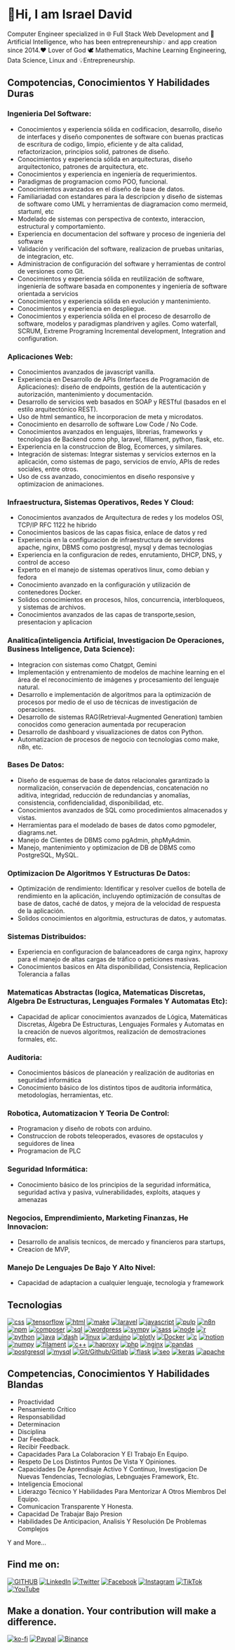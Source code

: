 # 👋Hi, I am Israel David

Computer Engineer specialized in 🌐 Full Stack Web Development and 🤖 Artificial Intelligence, who has been entrepreneurship💡 and app creation since 2014.❤️ Lover of God 🕊 Mathematics, Machine Learning Engineering, Data Science, Linux and 💡Entrepreneurship.

## Compotencias, Conocimientos Y Habilidades Duras
### Ingenieria Del Software:
- Conocimientos y experiencia sólida en codificacion, desarrollo, diseño de interfaces y diseño componentes de software con buenas practicas de escritura de codigo, limpio, eficiente y de alta calidad, refactorizacion, principios solid, patrones de diseño.
- Conocimientos y experiencia sólida en arquitecturas, diseño arquitectonico, patrones de arquitectura, etc.
- Conocimientos y experiencia en ingeniería de requerimientos.
- Paradigmas de programacion como POO, funcional.
- Conocimientos avanzados en el diseño de base de datos.
- Familiariadad con estandares para la descripcion y diseño de sistemas de software como UML y herramientas de diagramacion como mermeid, startuml, etc
- Modelado de sistemas con perspectiva de contexto, interaccion, estructural y comportamiento.
- Experiencia en documentacion del software y proceso de ingenieria del software
- Validación y verificación del software, realizacion de pruebas unitarias, de integracion, etc.
- Administracion de configuración del software y herramientas de control de versiones como Git.
- Conocimientos y experiencia sólida en reutilización de software, ingeniería de software basada en componentes y ingeniería de software orientada a servicios
- Conocimientos y experiencia sólida  en evolución y mantenimiento.
- Conocimientos y experiencia en despliegue.
- Conocimientos y experiencia sólida en el proceso de desarrollo de software, modelos y paradigmas plandriven y agiles. Como waterfall, SCRUM, Extreme Programing Incremental development, Integration and configuration.
### Aplicaciones Web:
- Conocimientos avanzados de javascript vanilla.
- Experiencia en Desarrollo de APIs (Interfaces de Programación de Aplicaciones): diseño de endpoints, gestión de la autenticación y autorización, mantenimiento y documentación.
- Desarrollo de servicios web basados en SOAP y RESTful (basados en el estilo arquitectónico REST).
- Uso de html semantico, he incorporacion de meta y microdatos.
- Conocimiento en desarrollo de software Low Code / No Code.
- Conocimientos avanzados en lenguajes, librerias, frameworks y tecnologias de Backend como php, laravel, fillament, python, flask, etc.
- Experiencia en la construccion de Blog, Ecomerces, y similares.
- Integración de sistemas: Integrar sistemas y servicios externos en la aplicación, como sistemas de pago, servicios de envío, APIs de redes sociales, entre otros.
- Uso de css avanzado, conocimientos en diseño responsive y optimizacion de animaciones.
### Infraestructura, Sistemas Operativos, Redes Y Cloud:
- Conocimientos avanzados de Arquitectura de redes y los modelos OSI, TCP/IP RFC 1122 he hibrido
- Conocimientos basicos de las capas fisica, enlace de datos y red
- Experiencia en la configuracion de infraestructura de servidores apache, nginx, DBMS como postgresql, mysql y demas tecnologias 
- Experiencia en la configuracion de redes, enrutamiento, DHCP, DNS, y control de acceso
- Experto en el manejo de sistemas operativos linux, como debian y fedora 
- Conocimiento avanzado en la configuración y utilización de contenedores Docker.
- Solidos conocimientos en procesos, hilos, concurrencia, interbloqueos, y sistemas de archivos.
- Conocimientos avanzados de las capas de transporte,sesion, presentacion y aplicacion
### Analitica(inteligencia Artificial, Investigacion De Operaciones, Business Inteligence, Data Science):
- Integracion con sistemas como Chatgpt, Gemini
- Implementación y entrenamiento de modelos de machine learning en el área de el reconocimiento de imágenes y procesamiento del lenguaje natural.
- Desarrollo e implementación de algoritmos para la optimización de procesos por medio de el uso de técnicas de investigación de operaciones.
- Desarrollo de sistemas RAG(Retrieval-Augmented Generation) tambien conocidos como generacion aumentada por recuperacion 
- Desarrollo de dashboard y visualizaciones de datos con Python.
- Automatizacion de procesos de negocio con tecnologias como make, n8n, etc.
### Bases De Datos:
- Diseño de esquemas de base de datos relacionales garantizado la normalización, conservación de dependencias, concatenación no aditiva, integridad, reducción de redundancias y anomalías, consistencia, confidencialidad, disponibilidad, etc.
- Conocimientos avanzados de SQL como procedimientos almacenados y vistas.
- Herramientas para el modelado de bases de datos como pgmodeler, diagrams.net.
- Manejo de Clientes de DBMS como pgAdmin, phpMyAdmin.
- Manejo, mantenimiento y optimizacion de DB de DBMS como PostgreSQL, MySQL.
### Optimizacion De Algoritmos Y Estructuras De Datos:
- Optimización de rendimiento: Identificar y resolver cuellos de botella de rendimiento en la aplicación, incluyendo optimización de consultas de base de datos, caché de datos, y mejora de la velocidad de respuesta de la aplicación.
- Solidos conocimientos en algoritmia, estructuras de datos, y automatas.
### Sistemas Distribuidos:
- Experiencia en configuracion de balanceadores de carga nginx, haproxy para el manejo de altas cargas de tráfico o peticiones masivas.
- Conocimientos basicos en Alta disponibilidad, Consistencia, Replicacion  Tolerancia a fallas
### Matematicas Abstractas (logica, Matematicas Discretas, Algebra De Estructuras, Lenguajes Formales Y Automatas Etc):
- Capacidad de aplicar conocimientos avanzados de Lógica, Matemáticas Discretas, Álgebra De Estructuras, Lenguajes Formales y Automatas en la creación de nuevos algoritmos, realización de demostraciones formales, etc.
### Auditoria:
- Conocimientos básicos de planeación y realización de auditorias en seguridad informática
- Conocimiento básico de los distintos tipos de auditoria informática, metodologías, herramientas, etc.
### Robotica, Automatizacion Y Teoria De Control:
- Programacion y diseño de robots con arduino.
- Construccion de robots teleoperados, evasores de opstaculos y seguidores de linea
- Programacion de PLC
### Seguridad Informática:
- Conocimiento básico de los principios de la seguridad informática, seguridad activa y pasiva, vulnerabilidades, exploits, ataques y amenazas
### Negocios, Emprendimiento, Marketing Finanzas, He Innovacion:
- Desarrollo de analisis tecnicos, de mercado y financieros para startups,
- Creacion de MVP,
### Manejo De Lenguajes De Bajo Y Alto Nivel:
- Capacidad de adaptacion a cualquier lenguaje, tecnologia y framework
    

## Tecnologias
[![css](https://img.shields.io/badge/css-red?logo=css&style=for-the-badge&logoColor=white&labelColor=101010)]() 
[![tensorflow](https://img.shields.io/badge/tensorflow-gray?logo=tensorflow&style=for-the-badge&logoColor=white&labelColor=101010)]() 
[![html](https://img.shields.io/badge/html-orange?logo=html&style=for-the-badge&logoColor=white&labelColor=101010)]() 
[![make](https://img.shields.io/badge/make-red?logo=make&style=for-the-badge&logoColor=white&labelColor=101010)]() 
[![laravel](https://img.shields.io/badge/laravel-purple?logo=laravel&style=for-the-badge&logoColor=white&labelColor=101010)]() 
[![javascript](https://img.shields.io/badge/javascript-red?logo=javascript&style=for-the-badge&logoColor=white&labelColor=101010)]() 
[![pulp](https://img.shields.io/badge/pulp-orange?logo=pulp&style=for-the-badge&logoColor=white&labelColor=101010)]() 
[![n8n](https://img.shields.io/badge/n8n-yellow?logo=n8n&style=for-the-badge&logoColor=white&labelColor=101010)]() 
[![npm](https://img.shields.io/badge/npm-gray?logo=npm&style=for-the-badge&logoColor=white&labelColor=101010)]() 
[![composer](https://img.shields.io/badge/composer-orange?logo=composer&style=for-the-badge&logoColor=white&labelColor=101010)]() 
[![sql](https://img.shields.io/badge/sql-purple?logo=sql&style=for-the-badge&logoColor=white&labelColor=101010)]() 
[![wordpress](https://img.shields.io/badge/wordpress-gray?logo=wordpress&style=for-the-badge&logoColor=white&labelColor=101010)]() 
[![sympy](https://img.shields.io/badge/sympy-green?logo=sympy&style=for-the-badge&logoColor=white&labelColor=101010)]() 
[![sass](https://img.shields.io/badge/sass-red?logo=sass&style=for-the-badge&logoColor=white&labelColor=101010)]() 
[![node](https://img.shields.io/badge/node-gray?logo=node&style=for-the-badge&logoColor=white&labelColor=101010)]() 
[![r](https://img.shields.io/badge/r-yellow?logo=r&style=for-the-badge&logoColor=white&labelColor=101010)]() 
[![python](https://img.shields.io/badge/python-orange?logo=python&style=for-the-badge&logoColor=white&labelColor=101010)]() 
[![java](https://img.shields.io/badge/java-purple?logo=java&style=for-the-badge&logoColor=white&labelColor=101010)]() 
[![dash](https://img.shields.io/badge/dash-purple?logo=dash&style=for-the-badge&logoColor=white&labelColor=101010)]() 
[![linux](https://img.shields.io/badge/linux-yellow?logo=linux&style=for-the-badge&logoColor=white&labelColor=101010)]() 
[![arduino](https://img.shields.io/badge/arduino-orange?logo=arduino&style=for-the-badge&logoColor=white&labelColor=101010)]() 
[![plotly](https://img.shields.io/badge/plotly-blue?logo=plotly&style=for-the-badge&logoColor=white&labelColor=101010)]() 
[![Docker](https://img.shields.io/badge/Docker-red?logo=Docker&style=for-the-badge&logoColor=white&labelColor=101010)]() 
[![c](https://img.shields.io/badge/c-blue?logo=c&style=for-the-badge&logoColor=white&labelColor=101010)]() 
[![notion](https://img.shields.io/badge/notion-red?logo=notion&style=for-the-badge&logoColor=white&labelColor=101010)]() 
[![numpy](https://img.shields.io/badge/numpy-red?logo=numpy&style=for-the-badge&logoColor=white&labelColor=101010)]() 
[![filament](https://img.shields.io/badge/filament-yellow?logo=filament&style=for-the-badge&logoColor=white&labelColor=101010)]() 
[![c++](https://img.shields.io/badge/c%2B%2B-red?logo=c%2B%2B&style=for-the-badge&logoColor=white&labelColor=101010)]() 
[![haproxy](https://img.shields.io/badge/haproxy-orange?logo=haproxy&style=for-the-badge&logoColor=white&labelColor=101010)]() 
[![php](https://img.shields.io/badge/php-blue?logo=php&style=for-the-badge&logoColor=white&labelColor=101010)]() 
[![nginx](https://img.shields.io/badge/nginx-purple?logo=nginx&style=for-the-badge&logoColor=white&labelColor=101010)]() 
[![pandas](https://img.shields.io/badge/pandas-red?logo=pandas&style=for-the-badge&logoColor=white&labelColor=101010)]() 
[![postgresql](https://img.shields.io/badge/postgresql-purple?logo=postgresql&style=for-the-badge&logoColor=white&labelColor=101010)]() 
[![mysql](https://img.shields.io/badge/mysql-green?logo=mysql&style=for-the-badge&logoColor=white&labelColor=101010)]() 
[![Git/Github/Gitlab](https://img.shields.io/badge/Git%2FGithub%2FGitlab-blue?logo=Git&style=for-the-badge&logoColor=white&labelColor=101010)]() 
[![flask](https://img.shields.io/badge/flask-yellow?logo=flask&style=for-the-badge&logoColor=white&labelColor=101010)]() 
[![seo](https://img.shields.io/badge/seo-green?logo=seo&style=for-the-badge&logoColor=white&labelColor=101010)]() 
[![keras](https://img.shields.io/badge/keras-purple?logo=keras&style=for-the-badge&logoColor=white&labelColor=101010)]() 
[![apache](https://img.shields.io/badge/apache-red?logo=apache&style=for-the-badge&logoColor=white&labelColor=101010)]() 

## Competencias, Conocimientos Y Habilidades Blandas

- Proactividad
- Pensamiento Crítico
- Responsabilidad
- Determinacion
- Disciplina
- Dar Feedback.
- Recibir Feedback.
- Capacidades Para La Colaboracion Y El Trabajo En Equipo.
- Respeto De Los Distintos Puntos De Vista Y Opiniones.
- Capacidades De Aprendisaje Activo Y Continuo, Investigacion De Nuevas Tendencias, Tecnologias, Lebnguajes Framework, Etc.
- Inteligencia Emocional
- Liderazgo Técnico Y Habilidades Para Mentorizar A Otros Miembros Del Equipo.
- Comunicacion Transparente Y Honesta.
- Capacidad De Trabajar Bajo Presion
- Habilidades De Anticipacion, Analisis Y Resolución De Problemas Complejos

Y and More...

## Find me on:
[![GITHUB](https://img.shields.io/badge/Github-israeldavidvm-gray?style=for-the-badge&logo=github&logoColor=white&labelColor=101010)](https://github.com/israeldavidvm)
[![LinkedIn](https://img.shields.io/badge/LinkedIn-israeldavidvm-0077B5?style=for-the-badge&logo=linkedin&logoColor=white&labelColor=101010)](https://www.linkedin.com/in/israeldavidvm/)
[![Twitter](https://img.shields.io/badge/Twitter-@israeldavidvm-1DA1F2?style=for-the-badge&logo=twitter&logoColor=white&labelColor=101010)](https://twitter.com/israeldavidvm)
[![Facebook](https://img.shields.io/badge/Facebook-israeldavidvm-1877F2?style=for-the-badge&logo=facebook&logoColor=white&labelColor=101010)](https://www.facebook.com/israeldavidvm)
[![Instagram](https://img.shields.io/badge/Instagram-@israeldavidvmv-gray?style=for-the-badge&logo=instagram&logoColor=white&labelColor=101010)](https://www.instagram.com/israeldavidvm/)
[![TikTok](https://img.shields.io/badge/TikTok-@israeldavidvm-E4405F?style=for-the-badge&logo=tiktok&logoColor=white&labelColor=101010)](https://www.tiktok.com/@israeldavidvm)
[![YouTube](https://img.shields.io/badge/YouTube-@israeldavidvm-FF0000?style=for-the-badge&logo=youtube&logoColor=white&labelColor=101010)](https://www.youtube.com/channel/UCmZLFpEPNdwpJOhal0wry7A)

## Make a donation. Your contribution will make a difference.
[![ko-fi](https://ko-fi.com/img/githubbutton_sm.svg)](https://ko-fi.com/israeldavidvm)
[![Paypal](https://img.shields.io/badge/Paypal-@israeldavidvm-0077B5?style=for-the-badge&logo=paypal&logoColor=white&labelColor=101010)](https://paypal.me/israeldavidvm)
[![Binance](https://img.shields.io/badge/Binance_ID-809179020-101010?style=for-the-badge&logo=binancel&logoColor=white&labelColor=101010)](https://www.binance.com/activity/referral-entry/CPA?ref=CPA_004ZGH9EIS)
